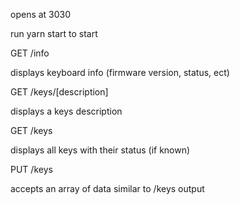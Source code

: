 

opens at 3030

run yarn start to start


GET /info

displays keyboard info (firmware version, status, ect)

GET /keys/[description]

displays a keys description

GET /keys

displays all keys with their status (if known)

PUT /keys

accepts an array of data similar to /keys output
